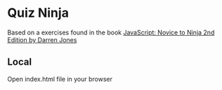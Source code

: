 # Quiz Ninja

Based on a exercises found in the book [JavaScript: Novice to Ninja 2nd Edition by Darren Jones](https://www.amazon.co.uk/JavaScript-Novice-Ninja-Darren-Jones/dp/0992461227)

## Local

Open index.html file in your browser 